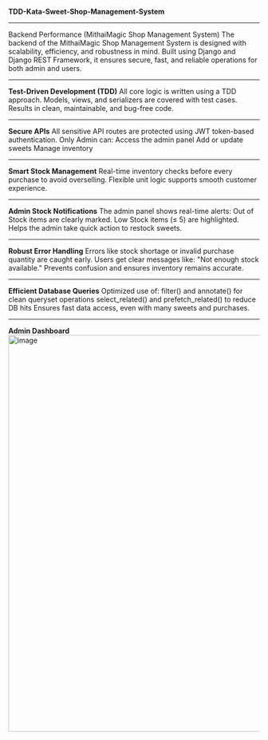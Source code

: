 **TDD-Kata-Sweet-Shop-Management-System** 

--------------------------------------------------------------------------------------------------
Backend Performance (MithaiMagic Shop Management System)
The backend of the MithaiMagic Shop Management System is designed with scalability, efficiency, and robustness in mind. Built using Django and Django REST Framework, it ensures secure, fast, and reliable operations for both admin and users.

---------------------------------------------------------------------------------------------------
**Test-Driven Development (TDD)**
All core logic is written using a TDD approach.
Models, views, and serializers are covered with test cases.
Results in clean, maintainable, and bug-free code.

---------------------------------------------------------------------------------------------------
**Secure APIs**
All sensitive API routes are protected using JWT token-based authentication.
Only Admin can:
    Access the admin panel
    Add or update sweets
    Manage inventory

--------------------------------------------------------------------------------------------------
**Smart Stock Management**
Real-time inventory checks before every purchase to avoid overselling.
Flexible unit logic supports smooth customer experience.

-----------------------------------------------------------------------------------------------
**Admin Stock Notifications**
The admin panel shows real-time alerts:
    Out of Stock items are clearly marked.
    Low Stock items (≤ 5) are highlighted.
    Helps the admin take quick action to restock sweets.

----------------------------------------------------------------------------------------------
**Robust Error Handling**
Errors like stock shortage or invalid purchase quantity are caught early.
Users get clear messages like:
"Not enough stock available."
Prevents confusion and ensures inventory remains accurate.

------------------------------------------------------------------------------------------------
**Efficient Database Queries**
Optimized use of:
    filter() and annotate() for clean queryset operations
    select_related() and prefetch_related() to reduce DB hits
    Ensures fast data access, even with many sweets and purchases.

------------------------------------------------------------------------------------------------
**Admin Dashboard**
<img width="1851" height="795" alt="image" src="https://github.com/user-attachments/assets/684f269f-e6f7-42cc-b10d-9b40265ecc0c" />
